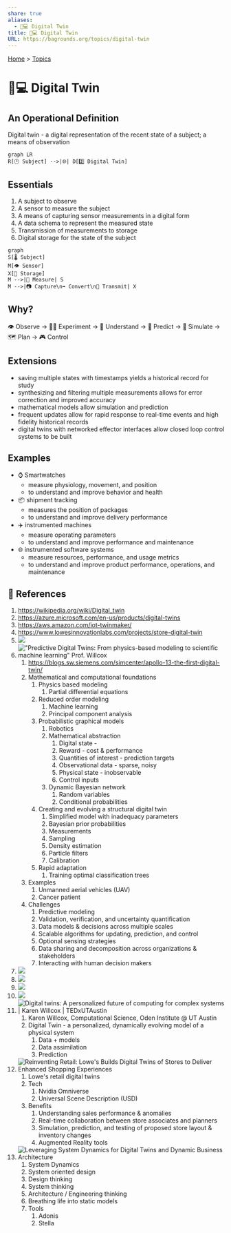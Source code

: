 ```yaml
---
share: true
aliases:
  - 👯💻 Digital Twin
title: 👯💻 Digital Twin
URL: https://bagrounds.org/topics/digital-twin
---
```

[Home](../index.md) > [Topics](./index.md)  
# 👯💻 Digital Twin  
## An Operational Definition  
Digital twin - a digital representation of the recent state of a subject; a means of observation  
  
```mermaid  
graph LR  
R[🕑 Subject] -->|🌐| D[2️⃣ Digital Twin]  
```  
  
## Essentials  
1. A subject to observe  
2. A sensor to measure the subject  
3. A means of capturing sensor measurements in a digital form  
4. A data schema to represent the measured state  
5. Transmission of measurements to storage  
6. Digital storage for the state of the subject  
  
```mermaid  
graph  
S[🌡️ Subject]  
M[👁️ Sensor]  
X[💾 Storage]  
M -->|📏 Measure| S  
M -->|📷 Capture\n➡️ Convert\n📡 Transmit| X  
```  
  
## Why?  
👁️ Observe -> 🧑‍🔬 Experiment -> 🧠 Understand -> 🔮 Predict -> 💭 Simulate -> 🗺️ Plan -> 🎮 Control  
  
## Extensions  
- saving multiple states with timestamps yields a historical record for study  
- synthesizing and filtering multiple measurements allows for error correction and improved accuracy  
- mathematical models allow simulation and prediction  
- frequent updates allow for rapid response to real-time events and high fidelity historical records  
- digital twins with networked effector interfaces allow closed loop control systems to be built  
  
## Examples  
- ⌚ Smartwatches  
  - measure physiology, movement, and position  
  - to understand and improve behavior and health  
- 📦 shipment tracking  
  - measures the position of packages  
  - to understand and improve delivery performance  
- ✈️ instrumented machines  
  - measure operating parameters  
  - to understand and improve performance and maintenance  
- 🌐 instrumented software systems  
  - measure resources, performance, and usage metrics  
  - to understand and improve product performance, operations, and maintenance  
  
## 🔗 References  
1. https://wikipedia.org/wiki/Digital_twin  
2. https://azure.microsoft.com/en-us/products/digital-twins  
3. https://aws.amazon.com/iot-twinmaker/  
4. https://www.lowesinnovationlabs.com/projects/store-digital-twin  
5. ![](https://youtu.be/2ryz9IPIQes)  
6. !["Predictive Digital Twins: From physics-based modeling to scientific machine learning" Prof. Willcox](https://youtu.be/ZuSx0pYAZ_I)  
    1. https://blogs.sw.siemens.com/simcenter/apollo-13-the-first-digital-twin/  
    2. Mathematical and computational foundations  
        1. Physics based modeling  
            1. Partial differential equations  
        2. Reduced order modeling  
            1. Machine learning  
            2. Principal component analysis  
        3. Probabilistic graphical models  
            1. Robotics  
            2. Mathematical abstraction  
                1. Digital state -   
                2. Reward - cost & performance  
                3. Quantities of interest - prediction targets  
                4. Observational data - sparse, noisy  
                5. Physical state - inobservable  
                6. Control inputs  
            3. Dynamic Bayesian network  
                1. Random variables  
                2. Conditional probabilities  
        4. Creating and evolving a structural digital twin  
            1. Simplified model with inadequacy parameters  
            2. Bayesian prior probabilities  
            3. Measurements  
            4. Sampling  
            5. Density estimation  
            6. Particle filters  
            7. Calibration  
        5. Rapid adaptation  
            1. Training optimal classification trees  
    3. Examples  
        1. Unmanned aerial vehicles (UAV)  
        2. Cancer patient  
    4. Challenges  
        1. Predictive modeling  
        2. Validation, verification, and uncertainty quantification  
        3. Data models & decisions across multiple scales  
        4. Scalable algorithms for updating, prediction, and control  
        5. Optional sensing strategies  
        6. Data sharing and decomposition across organizations & stakeholders  
        7. Interacting with human decision makers  
7. ![](https://youtu.be/ScmK-bKJ4MI)  
8. ![](https://youtu.be/cfbKR48nSyQ)  
9. ![](https://youtu.be/l5M4sqaRd6w)  
10. ![](https://youtu.be/60eCpw0Toy4)  
11. ![Digital twins: A personalized future of computing for complex systems | Karen Willcox | TEDxUTAustin](https://youtu.be/AzfMLYw_-Ps)  
    1. Karen Willcox, Computational Science, Oden Institute @ UT Austin  
    2. Digital Twin - a personalized, dynamically evolving model of a physical system  
        1. Data + models  
        2. Data assimilation  
        3. Prediction  
12. ![Reinventing Retail: Lowe's Builds Digital Twins of Stores to Deliver Enhanced Shopping Experiences](https://youtu.be/6uUC63qD9vE)  
    1. Lowe's retail digital twins  
    2. Tech  
        1. Nvidia Omniverse  
        2. Universal Scene Description (USD)  
    3. Benefits  
        1. Understanding sales performance & anomalies  
        2. Real-time collaboration between store associates and planners  
        3. Simulation, prediction, and testing of proposed store layout & inventory changes  
        4. Augmented Reality tools  
13. ![Leveraging System Dynamics for Digital Twins and Dynamic Business Architecture](https://youtu.be/rADl9qnrH44)  
    1. System Dynamics  
    2. System oriented design  
    3. Design thinking  
    4. System thinking  
    5. Architecture / Engineering thinking  
    6. Breathing life into static models  
    7. Tools  
        1. Adonis  
        2. Stella  
  
  
